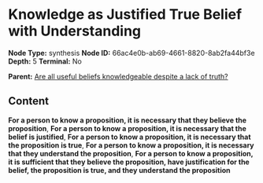 # Knowledge as Justified True Belief with Understanding

**Node Type:** synthesis
**Node ID:** 66ac4e0b-ab69-4661-8820-8ab2fa44bf3e
**Depth:** 5
**Terminal:** No

**Parent:** [Are all useful beliefs knowledgeable despite a lack of truth?](are-all-useful-beliefs-knowledgeable-despite-a-lack-of-truth-antithesis-95022cb1-8d7f-4e6b-806d-9114a46e213b.md)

## Content

**For a person to know a proposition, it is necessary that they believe the proposition**, **For a person to know a proposition, it is necessary that the belief is justified**, **For a person to know a proposition, it is necessary that the proposition is true**, **For a person to know a proposition, it is necessary that they understand the proposition**, **For a person to know a proposition, it is sufficient that they believe the proposition, have justification for the belief, the proposition is true, and they understand the proposition**

